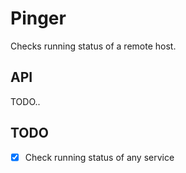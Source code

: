 # Pinger

Checks running status of a remote host.

## API

TODO..

## TODO
- [x] Check running status of any service
